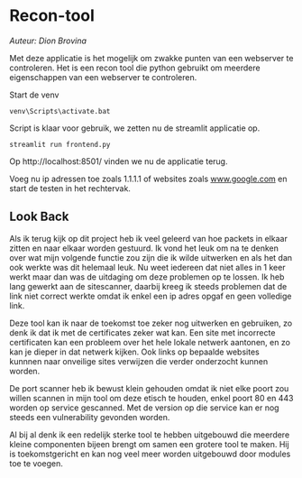# Recon-tool
*Auteur: Dion Brovina*

Met deze applicatie is het mogelijk om zwakke punten van een webserver te controleren. Het is een recon tool die python gebruikt om meerdere eigenschappen van een webserver te controleren.

Start de venv

    venv\Scripts\activate.bat

Script is klaar voor gebruik, we zetten nu de streamlit applicatie op.

    streamlit run frontend.py

Op http://localhost:8501/ vinden we nu de applicatie terug.

Voeg nu ip adressen toe zoals 1.1.1.1 of websites zoals www.google.com en start de testen in het rechtervak.

## Look Back
Als ik terug kijk op dit project heb ik veel geleerd van hoe packets in elkaar zitten en naar elkaar worden gestuurd. Ik vond het leuk om na te denken over wat mijn volgende functie zou zijn die ik wilde uitwerken en als het dan ook werkte was dit helemaal leuk. Nu weet iedereen dat niet alles in 1 keer werkt maar dan was de uitdaging om deze problemen op te lossen. Ik heb lang gewerkt aan de sitescanner, daarbij kreeg ik steeds problemen dat de link niet correct werkte omdat ik enkel een ip adres opgaf en geen volledige link. 

Deze tool kan ik naar de toekomst toe zeker nog uitwerken en gebruiken, zo denk ik dat ik met de certificates zeker wat kan. Een site met incorrecte certificaten kan een probleem over het hele lokale netwerk aantonen, en zo kan je dieper in dat netwerk kijken. Ook links op bepaalde websites kunnnen naar onveilige sites verwijzen die verder onderzocht kunnen worden. 

De port scanner heb ik bewust klein gehouden omdat ik niet elke poort zou willen scannen in mijn tool om deze etisch te houden, enkel poort 80 en 443 worden op service gescanned. Met de version op die service kan er nog steeds een vulnerability gevonden worden.

Al bij al denk ik een redelijk sterke tool te hebben uitgebouwd die meerdere kleine componenten bijeen brengt om samen een grotere tool te maken. Hij is toekomstgericht en kan nog veel meer worden uitgebouwd door modules toe te voegen.